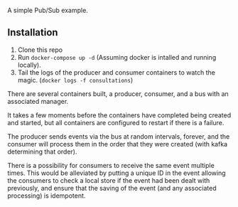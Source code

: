 A simple Pub/Sub example.

## Installation
1. Clone this repo
2. Run `docker-compose up -d` (Assuming docker is intalled and running locally).
3. Tail the logs of the producer and consumer containers to watch the magic.
   (`docker logs -f consultations`)

There are several containers built, a producer, consumer, and a bus with an
associated manager.

It takes a few moments before the containers have completed being created and
started, but all containers are configured to restart if there is a failure.

The producer sends events via the bus at random intervals, forever, and the
consumer will process them in the order that they were created (with kafka
determining that order).

There is a possibility for consumers to receive the same event multiple times.
This would be alleviated by putting a unique ID in the event allowing the
consumers to check a local store if the event had been dealt with previously,
and ensure that the saving of the event (and any associated processing) is
idempotent.


